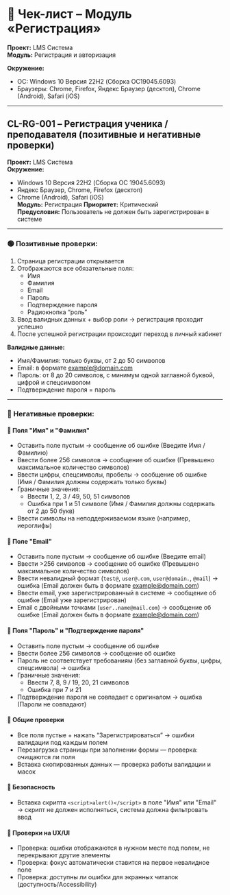 # 📑 Чек-лист – Модуль «Регистрация»

**Проект:** LMS Система  
**Модуль:** Регистрация и авторизация    

**Окружение:**
- ОС: Windows 10 Версия 22H2 (Сборка ОС19045.6093)  
- Браузеры: Chrome, Firefox, Яндекс Браузер (десктоп), Chrome (Android), Safari (iOS)

---

## CL-RG-001 – Регистрация ученика / преподавателя (позитивные и негативные проверки)

**Проект:** LMS Система  
**Окружение:**  
- Windows 10 Версия 22H2 (Сборка ОС 19045.6093)  
- Яндекс Браузер, Chrome, Firefox (десктоп)  
- Chrome (Android), Safari (iOS)  
**Модуль:** Регистрация
**Приоритет:** Критический  
**Предусловия:** Пользователь не должен быть зарегистрирован в системе

---

### 🟢 Позитивные проверки:

1. Страница регистрации открывается  
2. Отображаются все обязательные поля:  
   - Имя  
   - Фамилия  
   - Email  
   - Пароль  
   - Подтверждение пароля  
   - Радиокнопка “роль”  
3. Ввод валидных данных + выбор роли → регистрация проходит успешно  
4. После успешной регистрации происходит переход в личный кабинет  

**Валидные данные:**
- Имя/Фамилия: только буквы, от 2 до 50 символов  
- Email: в формате example@domain.com  
- Пароль: от 8 до 20 символов, с минимум одной заглавной буквой, цифрой и спецсимволом  
- Подтверждение пароля = пароль  

---

### 🔴 Негативные проверки:

#### 🔹 Поля "Имя" и "Фамилия"

- Оставить поле пустым → сообщение об ошибке (Введите Имя / Фамилию)
- Ввести более 256 символов → сообщение об ошибке (Превышено максимальное количество символов)
- Ввести цифры, спецсимволы, пробелы → сообщение об ошибке (Имя / Фамилия должны содержать только буквы)
- Граничные значения:  
  - Ввести 1, 2, 3 / 49, 50, 51 символов  
  - Ошибка при 1 и 51 символе (Имя / Фамилия должны содержать от 2 до 50 букв)
- Ввести символы на неподдерживаемом языке (например, иероглифы)

#### 🔹 Поле "Email"

- Оставить поле пустым → сообщение об ошибке (Введите email)
- Ввести >256 символов → сообщение об ошибке (Превышено максимальное количество символов)
- Ввести невалидный формат (`test@`, `user@.com`, `user@domain.`, `@mail`) → ошибка (Email должен быть в формате example@domain.com)
- Ввести email, уже зарегистрированный в системе → сообщение об ошибке (Email уже зарегистрирован)
- Email с двойными точками (`user..name@mail.com`) → сообщение об ошибке (Email должен быть в формате example@domain.com)

#### 🔹 Поля "Пароль" и "Подтверждение пароля"

- Оставить поле пустым → сообщение об ошибке  
- Ввести более 256 символов → сообщение об ошибке  
- Пароль не соответствует требованиям (без заглавной буквы, цифры, спецсимвола) → ошибка  
- Граничные значения:  
  - Ввести 7, 8, 9 / 19, 20, 21 символов  
  - Ошибка при 7 и 21  
- Подтверждение пароля не совпадает с оригиналом → ошибка (Пароли не совпадают)

#### 🔹 Общие проверки

- Все поля пустые + нажать “Зарегистрироваться” → ошибки валидации под каждым полем  
- Перезагрузка страницы при заполнении формы — проверка: очищаются ли поля  
- Вставка скопированных данных — проверка работы валидации и масок 

#### 🔹 Безопасность

- Вставка скрипта `<script>alert()</script>` в поле "Имя" или "Email"  
  → скрипт не должен исполняться, система должна фильтровать ввод

#### 🔹 Проверки на UX/UI
- Проверка: ошибки отображаются в нужном месте под полем, не перекрывают другие элементы
- Проверка: фокус автоматически ставится на первое невалидное поле
- Проверка: доступны ли ошибки для экранных читалок (доступность/Accessibility)